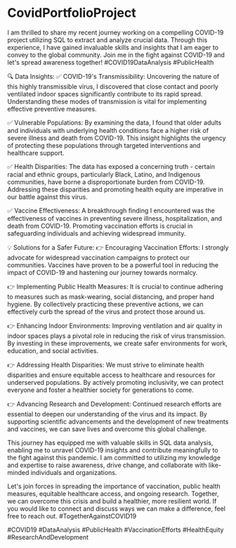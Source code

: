 # CovidPortfolioProject

I am thrilled to share my recent journey working on a compelling COVID-19 project utilizing SQL to extract and analyze crucial data. Through this experience, I have gained invaluable skills and insights that I am eager to convey to the global community. Join me in the fight against COVID-19 and let's spread awareness together! #COVID19DataAnalysis #PublicHealth

🔍 Data Insights:
✅ COVID-19's Transmissibility: Uncovering the nature of this highly transmissible virus, I discovered that close contact and poorly ventilated indoor spaces significantly contribute to its rapid spread. Understanding these modes of transmission is vital for implementing effective preventive measures.

✅ Vulnerable Populations: By examining the data, I found that older adults and individuals with underlying health conditions face a higher risk of severe illness and death from COVID-19. This insight highlights the urgency of protecting these populations through targeted interventions and healthcare support.

✅ Health Disparities: The data has exposed a concerning truth - certain racial and ethnic groups, particularly Black, Latino, and Indigenous communities, have borne a disproportionate burden from COVID-19. Addressing these disparities and promoting health equity are imperative in our battle against this virus.

✅ Vaccine Effectiveness: A breakthrough finding I encountered was the effectiveness of vaccines in preventing severe illness, hospitalization, and death from COVID-19. Promoting vaccination efforts is crucial in safeguarding individuals and achieving widespread immunity.

💡 Solutions for a Safer Future:
👉 Encouraging Vaccination Efforts: I strongly advocate for widespread vaccination campaigns to protect our communities. Vaccines have proven to be a powerful tool in reducing the impact of COVID-19 and hastening our journey towards normalcy.

👉 Implementing Public Health Measures: It is crucial to continue adhering to measures such as mask-wearing, social distancing, and proper hand hygiene. By collectively practicing these preventive actions, we can effectively curb the spread of the virus and protect those around us.

👉 Enhancing Indoor Environments: Improving ventilation and air quality in indoor spaces plays a pivotal role in reducing the risk of virus transmission. By investing in these improvements, we create safer environments for work, education, and social activities.

👉 Addressing Health Disparities: We must strive to eliminate health disparities and ensure equitable access to healthcare and resources for underserved populations. By actively promoting inclusivity, we can protect everyone and foster a healthier society for generations to come.

👉 Advancing Research and Development: Continued research efforts are essential to deepen our understanding of the virus and its impact. By supporting scientific advancements and the development of new treatments and vaccines, we can save lives and overcome this global challenge.

This journey has equipped me with valuable skills in SQL data analysis, enabling me to unravel COVID-19 insights and contribute meaningfully to the fight against this pandemic. I am committed to utilizing my knowledge and expertise to raise awareness, drive change, and collaborate with like-minded individuals and organizations.

Let's join forces in spreading the importance of vaccination, public health measures, equitable healthcare access, and ongoing research. Together, we can overcome this crisis and build a healthier, more resilient world. If you would like to connect and discuss ways we can make a difference, feel free to reach out. #TogetherAgainstCOVID19

#COVID19 #DataAnalysis #PublicHealth #VaccinationEfforts #HealthEquity #ResearchAndDevelopment

